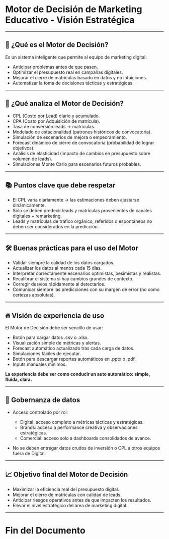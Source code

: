 # Motor de Decisión de Marketing Educativo - Visión Estratégica

---

## 🚀 ¿Qué es el Motor de Decisión?

Es un sistema inteligente que permite al equipo de marketing digital:
- Anticipar problemas antes de que pasen.
- Optimizar el presupuesto real en campañas digitales.
- Mejorar el cierre de matrículas basado en datos y no intuiciones.
- Automatizar la toma de decisiones tácticas y estratégicas.

---

## 🎯 ¿Qué analiza el Motor de Decisión?

- CPL (Costo por Lead) diario y acumulado.
- CPA (Costo por Adquisición de matrícula).
- Tasa de conversión leads → matrículas.
- Modelado de estacionalidad (patrones históricos de convocatoria).
- Simulación de escenarios de mejora o empeoramiento.
- Forecast dinámico de cierre de convocatoria (probabilidad de lograr objetivos).
- Análisis de elasticidad (impacto de cambios en presupuesto sobre volumen de leads).
- Simulaciones Monte Carlo para escenarios futuros probables.

---

## 📚 Puntos clave que debe respetar

- El CPL varía diariamente → las estimaciones deben ajustarse dinámicamente.
- Solo se deben predecir leads y matrículas provenientes de canales digitales + remarketing.
- Leads y matrículas de tráfico orgánico, referidos o espontáneos no deben ser considerados en la predicción.

---

## 🛠️ Buenas prácticas para el uso del Motor

- Validar siempre la calidad de los datos cargados.
- Actualizar los datos al menos cada 15 días.
- Interpretar correctamente escenarios optimistas, pesimistas y realistas.
- Recalibrar el sistema si hay cambios grandes de contexto.
- Corregir desvíos rápidamente al detectarlos.
- Comunicar siempre las predicciones con su margen de error (no como certezas absolutas).

---

## 🔥 Visión de experiencia de uso

El Motor de Decisión debe ser sencillo de usar:
- Botón para cargar datos .csv o .xlsx.
- Visualización simple de métricas y alertas.
- Forecast automático actualizado tras cada carga de datos.
- Simulaciones fáciles de ejecutar.
- Botón para descargar reportes automáticos en .pptx o .pdf.
- Inputs manuales mínimos.

**La experiencia debe ser como conducir un auto automático: simple, fluida, clara.**

---

## 🧠 Gobernanza de datos

- Acceso controlado por rol:
  - Digital: acceso completo a métricas tácticas y estratégicas.
  - Brands: acceso a performance creativa y observaciones estratégicas.
  - Comercial: acceso solo a dashboards consolidados de avance.

- No se deben entregar datos crudos de inversión o CPL a otros equipos fuera de Digital.

---

## 📈 Objetivo final del Motor de Decisión

- Maximizar la eficiencia real del presupuesto digital.
- Mejorar el cierre de matrículas con calidad de leads.
- Anticipar riesgos operativos antes de que impacten los resultados.
- Elevar el nivel estratégico del área de marketing digital.

---

# Fin del Documento 